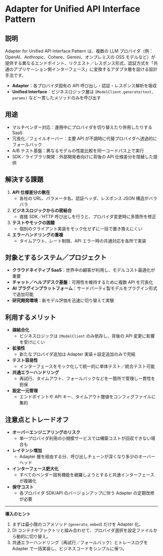 # Adapter for Unified API Interface Pattern

## 説明  
Adapter for Unified API Interface Pattern は、複数の LLM プロバイダ（例：OpenAI、Anthropic、Cohere、Gemini、オンプレミスの OSS モデルなど）が提供する異なるエンドポイント、リクエスト／レスポンス形式、認証方式を「共通のアプリケーション側インターフェース」に変換するアダプタ層を設ける設計手法です。  
- **Adapter**：各プロバイダ固有の API 呼び出し・認証・レスポンス解析を吸収  
- **Unified Interface**：ビジネスロジック層は `IModelClient.generate(text, params)` など一貫したメソッドのみを呼び出す  

## 用途  
- マルチベンダー対応：運用中にプロバイダを切り替えたり併用したりする SaaS  
- 冗長化／フェイルオーバー：主要 API が不調時に代替プロバイダへ透過的にフォールバック  
- A/B テスト基盤：異なるモデルの性能比較を同一コードパス上で実行  
- SDK／ライブラリ開発：外部開発者向けに背後の API 仕様差分を隠蔽した提供  

## 解決する課題  
1. **API 仕様差分の散在**  
   - 各社の URL、パラメータ名、認証ヘッダ、レスポンス JSON 構造がバラバラ  
2. **ビジネスロジックからの密結合**  
   - 直接 SDK／HTTP 呼び出しを行うと、プロバイダ変更時に多箇所を修正  
3. **テストやモックの困難**  
   - 個別のクライアント実装をモック化せずに一括で置き換えにくい  
4. **エラーハンドリングの重複**  
   - タイムアウト、レート制限、API エラー時の共通対応を各所で実装  

## 対象とするシステム／プロジェクト  
- **クラウドネイティブ SaaS**：世界中の顧客が利用し、モデルコスト最適化が重要  
- **チャット／ヘルプデスク基盤**：可用性を維持するために複数 API を冗長化  
- **AI プラグインプラットフォーム**：サードパーティ製モデルをプラグイン形式で追加可能  
- **研究開発環境**：新モデル評価を迅速に切り替えて実験  

## 利用するメリット  
- **疎結合化**  
  - ビジネスロジックは `IModelClient` のみ依存し、背後の API 変更に影響を受けにくい  
- **拡張性**  
  - 新たなプロバイダ追加は Adapter 実装＋設定追加のみで完結  
- **テスト容易性**  
  - インターフェースをモック化して統一的に単体テスト／統合テスト可能  
- **共通エラーハンドリング**  
  - 再試行、タイムアウト、フォールバックなどを一箇所で管理し一貫性を担保  
- **設定一元管理**  
  - エンドポイントや API キー、タイムアウト閾値をコンフィグファイルに集約  

## 注意点とトレードオフ  
- **オーバーエンジニアリングのリスク**  
  - 単一プロバイダ利用の小規模サービスでは構築コストが回収できない場合も  
- **レイテンシ増加**  
  - Adapter 層を経由する分、呼び出しチェーンが深くなり多少のオーバーヘッド  
- **インターフェース肥大化**  
  - すべてのベンダー固有機能を網羅しようとすると共通インターフェースが複雑化  
- **保守コスト**  
  - 各プロバイダ SDK/API のバージョンアップに伴う Adapter の定期改修が必要  

---

**導入のヒント**  
1. まずは最小限のコアメソッド (`generate`, `embed`) だけを Adapter 化。  
2. DI コンテナやファクトリと組み合わせて、プロバイダ選択を設定ファイルから動的に切り替え。  
3. 共通エラーハンドリング（再試行／フォールバック）とトレースログを Adapter で一括実装し、ビジネスコードをシンプルに保つ。  
